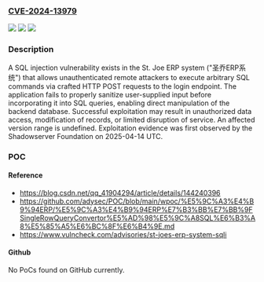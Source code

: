### [CVE-2024-13979](https://cve.mitre.org/cgi-bin/cvename.cgi?name=CVE-2024-13979)
![](https://img.shields.io/static/v1?label=Product&message=St.%20Joe%20ERP%20System%20(%22%E5%9C%A3%E4%B9%94ERP%E7%B3%BB%E7%BB%9F%22)&color=blue)
![](https://img.shields.io/static/v1?label=Version&message=*%20&color=brightgreen)
![](https://img.shields.io/static/v1?label=Vulnerability&message=CWE-89%20Improper%20Neutralization%20of%20Special%20Elements%20used%20in%20an%20SQL%20Command%20('SQL%20Injection')&color=brightgreen)

### Description

A SQL injection vulnerability exists in the St. Joe ERP system ("圣乔ERP系统") that allows unauthenticated remote attackers to execute arbitrary SQL commands via crafted HTTP POST requests to the login endpoint. The application fails to properly sanitize user-supplied input before incorporating it into SQL queries, enabling direct manipulation of the backend database. Successful exploitation may result in unauthorized data access, modification of records, or limited disruption of service. An affected version range is undefined. Exploitation evidence was first observed by the Shadowserver Foundation on 2025-04-14 UTC.

### POC

#### Reference
- https://blog.csdn.net/qq_41904294/article/details/144240396
- https://github.com/adysec/POC/blob/main/wpoc/%E5%9C%A3%E4%B9%94ERP/%E5%9C%A3%E4%B9%94ERP%E7%B3%BB%E7%BB%9FSingleRowQueryConvertor%E5%AD%98%E5%9C%A8SQL%E6%B3%A8%E5%85%A5%E6%BC%8F%E6%B4%9E.md
- https://www.vulncheck.com/advisories/st-joes-erp-system-sqli

#### Github
No PoCs found on GitHub currently.


